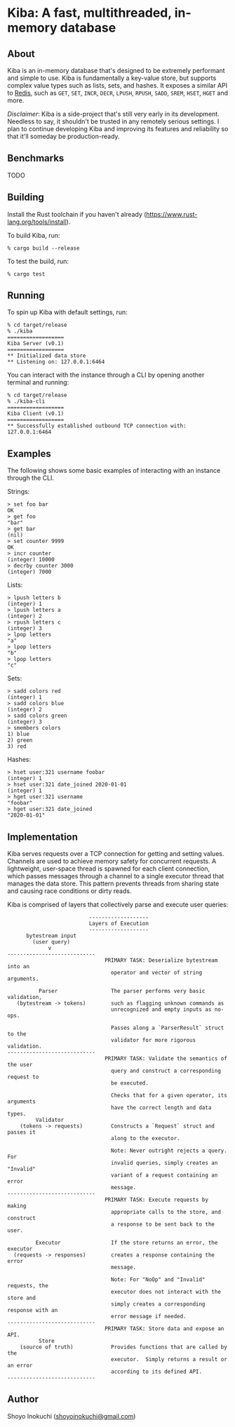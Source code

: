 # Kiba: A fast, multithreaded, in-memory database

## About
Kiba is an in-memory database that's designed to be extremely performant and simple to use.
Kiba is fundamentally a key-value store, but supports complex value types such as lists, sets, and hashes.
It exposes a similar API to [Redis](https://github.com/redis/redis), such as `GET`, `SET`,
`INCR`, `DECR`, `LPUSH`, `RPUSH`, `SADD`, `SREM`, `HSET`, `HGET` and more.

*Disclaimer*: Kiba is a side-project that's still very early in its development. Needless to say, it
shouldn't be trusted in any remotely serious settings. I plan to continue developing Kiba and improving
its features and reliability so that it'll someday be production-ready.

## Benchmarks
TODO

## Building
Install the Rust toolchain if you haven't already (https://www.rust-lang.org/tools/install).

To build Kiba, run:
```
% cargo build --release
```
To test the build, run:
```
% cargo test
```

## Running
To spin up Kiba with default settings, run:
```
% cd target/release
% ./kiba
==================
Kiba Server (v0.1)
==================
** Initialized data store
** Listening on: 127.0.0.1:6464
```
You can interact with the instance through a CLI by opening another terminal and running:
```
% cd target/release
% ./kiba-cli
==================
Kiba Client (v0.1)
==================
** Successfully established outbound TCP connection with: 127.0.0.1:6464
```

## Examples
The following shows some basic examples of interacting with an instance through the CLI.

Strings:
```
> set foo bar
OK
> get foo
"bar"
> get bar
(nil)
> set counter 9999
OK
> incr counter
(integer) 10000
> decrby counter 3000
(integer) 7000
```

Lists:
```
> lpush letters b
(integer) 1
> lpush letters a
(integer) 2
> rpush letters c
(integer) 3
> lpop letters
"a"
> lpop letters
"b"
> lpop letters
"c"
```

Sets:
```
> sadd colors red
(integer) 1
> sadd colors blue
(integer) 2
> sadd colors green
(integer) 3
> smembers colors
1) blue
2) green
3) red
```

Hashes:
```
> hset user:321 username foobar
(integer) 1
> hset user:321 date_joined 2020-01-01
(integer) 1
> hget user:321 username
"foobar"
> hget user:321 date_joined
"2020-01-01"
```

## Implementation
Kiba serves requests over a TCP connection for getting and setting values.
Channels are used to achieve memory safety for concurrent requests. A lightweight,
user-space thread is spawned for each client connection, which passes
messages through a channel to a single executor thread that manages the data store.
This pattern prevents threads from sharing state and causing race conditions or
dirty reads.

Kiba is comprised of layers that collectively parse and execute user queries:

```
                          -------------------
                          Layers of Execution
                          -------------------
      bytestream input
        (user query)
             v
----------------------------
                               PRIMARY TASK: Deserialize bytestream into an
                                 operator and vector of string arguments.

          Parser                 The parser performs very basic validation,
   (bytestream -> tokens)        such as flagging unknown commands as
                                 unrecognized and empty inputs as no-ops.

                                 Passes along a `ParserResult` struct to the
                                 validator for more rigorous validation.
----------------------------
                               PRIMARY TASK: Validate the semantics of the user
                                 query and construct a corresponding request to
                                 be executed.

                                 Checks that for a given operator, its arguments
                                 have the correct length and data types.
         Validator
    (tokens -> requests)         Constructs a `Request` struct and passes it
                                 along to the executor.

                                 Note: Never outright rejects a query. For
                                 invalid queries, simply creates an "Invalid"
                                 variant of a request containing an error
                                 message.
----------------------------
                               PRIMARY TASK: Execute requests by making
                                 appropriate calls to the store, and construct
                                 a response to be sent back to the user.

         Executor                If the store returns an error, the executor
  (requests -> responses)        creates a response containing the error
                                 message.

                                 Note: For "NoOp" and "Invalid" requests, the
                                 executor does not interact with the store and
                                 simply creates a corresponding response with an
                                 error message if needed.
----------------------------
                               PRIMARY TASK: Store data and expose an API.
          Store
    (source of truth)            Provides functions that are called by the
                                 executor.  Simply returns a result or an error
                                 according to its defined API.
----------------------------
```
              
## Author
Shoyo Inokuchi (shoyoinokuchi@gmail.com)

